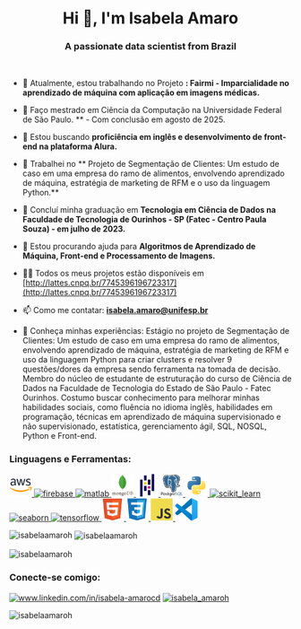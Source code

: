 <h1 align="center">Hi 👋, I'm Isabela Amaro</h1>
<h3 align="center">A passionate data scientist from Brazil</h3>

<p align="left"> <a href="https://twitter.com/" target="blank"><img src="https://img.shields.io/twitter/follow/?logo=twitter&style=for-the-badge" alt="" /></a> </p>

- 🔭 Atualmente, estou trabalhando no Projeto **: Fairmi - Imparcialidade no aprendizado de máquina com aplicação em imagens médicas.**
- 🌱 Faço mestrado em Ciência da Computação na Universidade Federal de São Paulo. ** - Com conclusão em agosto de 2025.
- 👯 Estou buscando **proficiência em inglês e desenvolvimento de front-end na plataforma Alura.**
- 🔭 Trabalhei no ** Projeto de Segmentação de Clientes: Um estudo de caso em uma empresa do ramo de alimentos, envolvendo aprendizado de máquina, estratégia de marketing de RFM e o uso da linguagem Python.**
- 🌱 Concluí minha graduação em **Tecnologia em Ciência de Dados na Faculdade de Tecnologia de Ourinhos - SP (Fatec - Centro Paula Souza) - em julho de 2023.**
- 🤝 Estou procurando ajuda para **Algoritmos de Aprendizado de Máquina, Front-end e Processamento de Imagens.**
- 👨‍💻 Todos os meus projetos estão disponíveis em [http://lattes.cnpq.br/7745396196723317](http://lattes.cnpq.br/7745396196723317)
- 📫 Como me contatar: **isabela.amaro@unifesp.br**

- 📄 Conheça minhas experiências: Estágio no projeto de Segmentação de Clientes: Um estudo de caso em uma empresa do ramo de alimentos, envolvendo aprendizado de máquina, estratégia de marketing de RFM e uso da linguagem Python para criar clusters e resolver 9 questões/dores da empresa sendo ferramenta na tomada de decisão. Membro do núcleo de estudante de estruturação do curso de Ciência de Dados na Faculdade de Tecnologia do Estado de São Paulo - Fatec Ourinhos. Costumo buscar conhecimento para melhorar minhas habilidades sociais, como fluência no idioma inglês, habilidades em programação, técnicas em aprendizado de máquina supervisionado e não supervisionado, estatística, gerenciamento ágil, SQL, NOSQL, Python e Front-end.

<h3 align="left">Linguagens e Ferramentas:</h3>


<p align="left">
  <a href="https://aws.amazon.com" target="_blank" rel="noreferrer">
    <img src="https://raw.githubusercontent.com/devicons/devicon/master/icons/amazonwebservices/amazonwebservices-original-wordmark.svg" alt="aws" width="40" height="40"/>
  </a>
  <a href="https://firebase.google.com/" target="_blank" rel="noreferrer">
    <img src="https://www.vectorlogo.zone/logos/firebase/firebase-icon.svg" alt="firebase" width="40" height="40"/>
  </a>
  <a href="https://www.mathworks.com/" target="_blank" rel="noreferrer">
    <img src="https://upload.wikimedia.org/wikipedia/commons/2/21/Matlab_Logo.png" alt="matlab" width="40" height="40"/>
  </a>
  <a href="https://www.mongodb.com/" target="_blank" rel="noreferrer">
    <img src="https://raw.githubusercontent.com/devicons/devicon/master/icons/mongodb/mongodb-original-wordmark.svg" alt="mongodb" width="40" height="40"/>
  </a>
  <a href="https://pandas.pydata.org/" target="_blank" rel="noreferrer">
    <img src="https://raw.githubusercontent.com/devicons/devicon/2ae2a900d2f041da66e950e4d48052658d850630/icons/pandas/pandas-original.svg" alt="pandas" width="40" height="40"/>
  </a>
  <a href="https://www.postgresql.org" target="_blank" rel="noreferrer">
    <img src="https://raw.githubusercontent.com/devicons/devicon/master/icons/postgresql/postgresql-original-wordmark.svg" alt="postgresql" width="40" height="40"/>
  </a>
  <a href="https://www.python.org" target="_blank" rel="noreferrer">
    <img src="https://raw.githubusercontent.com/devicons/devicon/master/icons/python/python-original.svg" alt="python" width="40" height="40"/>
  </a>
  <a href="https://scikit-learn.org/" target="_blank" rel="noreferrer">
    <img src="https://upload.wikimedia.org/wikipedia/commons/0/05/Scikit_learn_logo_small.svg" alt="scikit_learn" width="40" height="40"/>
  </a>
  <a href="https://seaborn.pydata.org/" target="_blank" rel="noreferrer">
    <img src="https://seaborn.pydata.org/_images/logo-mark-lightbg.svg" alt="seaborn" width="40" height="40"/>
  </a>
  <a href="https://www.tensorflow.org" target="_blank" rel="noreferrer">
    <img src="https://www.vectorlogo.zone/logos/tensorflow/tensorflow-icon.svg" alt="tensorflow" width="40" height="40"/>
  </a>
  <a href="https://developer.mozilla.org/en-US/docs/Web/Guide/HTML/HTML5" target="_blank" rel="noreferrer">
    <img src="https://raw.githubusercontent.com/devicons/devicon/master/icons/html5/html5-original.svg" alt="html5" width="40" height="40"/>
  </a>
  <a href="https://developer.mozilla.org/en-US/docs/Web/CSS" target="_blank" rel="noreferrer">
    <img src="https://raw.githubusercontent.com/devicons/devicon/master/icons/css3/css3-original.svg" alt="css3" width="40" height="40"/>
  </a>
  <a href="https://developer.mozilla.org/en-US/docs/Web/JavaScript" target="_blank" rel="noreferrer">
    <img src="https://raw.githubusercontent.com/devicons/devicon/master/icons/javascript/javascript-original.svg" alt="javascript" width="40" height="40"/>
  </a>
  <a href="https://code.visualstudio.com/" target="_blank" rel="noreferrer">
    <img src="https://raw.githubusercontent.com/devicons/devicon/master/icons/vscode/vscode-original.svg" alt="vscode" width="40" height="40"/>
  </a>
</p>

<p><img align="left" src="https://github-readme-stats.vercel.app/api/top-langs?username=isabelaamaroh&show_icons=true&locale=en&layout=compact" alt="isabelaamaroh" /></p>

<p>&nbsp;<img align="center" src="https://github-readme-stats.vercel.app/api?username=isabelaamaroh&show_icons=true&locale=en" alt="isabelaamaroh" /></p>

<p><img align="center" src="https://github-readme-streak-stats.herokuapp.com/?user=isabelaamaroh&" alt="isabelaamaroh" /></p>

<h3 align="left">Conecte-se comigo:</h3>
<p align="left">
<a href="https://linkedin.com/in/www.linkedin.com/in/isabela-amarocd" target="blank"><img align="center" src="https://raw.githubusercontent.com/rahuldkjain/github-profile-readme-generator/master/src/images/icons/Social/linked-in-alt.svg" alt="www.linkedin.com/in/isabela-amarocd" height="30" width="40" /></a>
<a href="https://instagram.com/isabela_amaroh" target="blank"><img align="center" src="https://raw.githubusercontent.com/rahuldkjain/github-profile-readme-generator/master/src/images/icons/Social/instagram.svg" alt="isabela_amaroh" height="30" width="40" /></a>
</p>


<p align="left"> <img src="https://komarev.com/ghpvc/?username=isabelaamaroh&label=Profile%20views&color=0e75b6&style=flat" alt="isabelaamaroh" /> </p>


</div>
